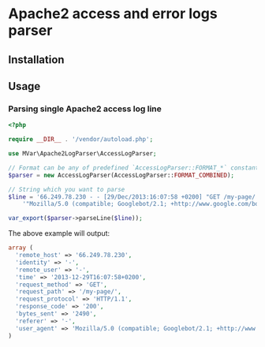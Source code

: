 Apache2 access and error logs parser
====================================

Installation
---


Usage
-----

### Parsing single Apache2 access log line

```php
<?php

require __DIR__ . '/vendor/autoload.php';

use MVar\Apache2LogParser\AccessLogParser;

// Format can be any of predefined `AccessLogParser::FORMAT_*` constants or custom string
$parser = new AccessLogParser(AccessLogParser::FORMAT_COMBINED);

// String which you want to parse
$line = '66.249.78.230 - - [29/Dec/2013:16:07:58 +0200] "GET /my-page/ HTTP/1.1" 200 2490 "-" ' .
    '"Mozilla/5.0 (compatible; Googlebot/2.1; +http://www.google.com/bot.html)"';

var_export($parser->parseLine($line));
```

The above example will output:

```php
array (
  'remote_host' => '66.249.78.230',
  'identity' => '-',
  'remote_user' => '-',
  'time' => '2013-12-29T16:07:58+0200',
  'request_method' => 'GET',
  'request_path' => '/my-page/',
  'request_protocol' => 'HTTP/1.1',
  'response_code' => '200',
  'bytes_sent' => '2490',
  'referer' => '-',
  'user_agent' => 'Mozilla/5.0 (compatible; Googlebot/2.1; +http://www.google.com/bot.html)',
)
```
